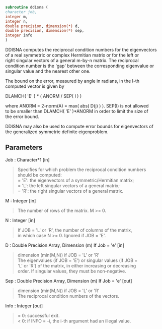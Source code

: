 ```fortran  
subroutine ddisna (  
character job,  
integer m,  
integer n,  
double precision, dimension(*) d,  
double precision, dimension(*) sep,  
integer info  
)  
```  
  
DDISNA computes the reciprocal condition numbers for the eigenvectors  
of a real symmetric or complex Hermitian matrix or for the left or  
right singular vectors of a general m-by-n matrix. The reciprocal  
condition number is the 'gap' between the corresponding eigenvalue or  
singular value and the nearest other one.  
  
The bound on the error, measured by angle in radians, in the I-th  
computed vector is given by  
  
DLAMCH( 'E' ) * ( ANORM / SEP( I ) )  
  
where ANORM = 2-norm(A) = max( abs( D(j) ) ).  SEP(I) is not allowed  
to be smaller than DLAMCH( 'E' )*ANORM in order to limit the size of  
the error bound.  
  
DDISNA may also be used to compute error bounds for eigenvectors of  
the generalized symmetric definite eigenproblem.  
  
## Parameters  
Job : Character*1 [in]  
> Specifies for which problem the reciprocal condition numbers  
> should be computed:  
> = 'E':  the eigenvectors of a symmetric/Hermitian matrix;  
> = 'L':  the left singular vectors of a general matrix;  
> = 'R':  the right singular vectors of a general matrix.  
  
M : Integer [in]  
> The number of rows of the matrix. M >= 0.  
  
N : Integer [in]  
> If JOB = 'L' or 'R', the number of columns of the matrix,  
> in which case N >= 0. Ignored if JOB = 'E'.  
  
D : Double Precision Array, Dimension (m) If Job = 'e' [in]  
> dimension (min(M,N)) if JOB = 'L' or 'R'  
> The eigenvalues (if JOB = 'E') or singular values (if JOB =  
> 'L' or 'R') of the matrix, in either increasing or decreasing  
> order. If singular values, they must be non-negative.  
  
Sep : Double Precision Array, Dimension (m) If Job = 'e' [out]  
> dimension (min(M,N)) if JOB = 'L' or 'R'  
> The reciprocal condition numbers of the vectors.  
  
Info : Integer [out]  
> = 0:  successful exit.  
> < 0:  if INFO = -i, the i-th argument had an illegal value.  
  
